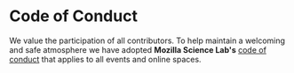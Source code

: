 # Code of Conduct

We value the participation of all contributors. To help maintain a welcoming and safe atmosphere we have adopted __Mozilla Science Lab's__ [code of conduct](https://mozillascience.org/code-of-conduct) that applies to all events and online spaces.
